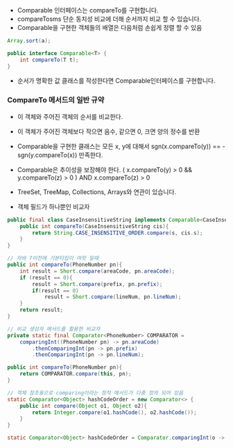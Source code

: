 * Comparable 인터페이스는 compareTo를 구현합니다. 
* compareTosms 단순 동치성 비교에 더해 순서까지 비교 할 수 있습니다. 
* Comparable을 구현한 객체들의 배열은 다음처럼 손쉽게 정렬 할 수 있음
```java
Array.sort(a);

public interface Comparable<T> {
    int compareTo(T t);
}
```
* 순서가 명확한 값 클래스를 작성한다면 Comparable인터페이스를 구현합니다. 
### CompareTo 메서드의 일반 규약
* 이 객체와 주어진 객체의 순서를 비교한다. 
* 이 객체가 주어진 객체보다 작으면 음수, 같으면 0, 크면 양의 정수를 반환
* Comparable을 구현한 클래스는 모든 x, y에 대해서 sgn(x.compareTo(y)) == -sgn(y.compareTo(x)) 만족한다. 
* Comparable은 추이성을 보장해야 한다. ( x.compareTo(y) > 0 && y.compareTo(z) > 0 ) AND x.compareTo(z) > 0 

* TreeSet, TreeMap, Collections, Arrays와 연관이 있습니다. 
* 객체 필드가 하나뿐인 비교자
```java
public final class CaseInsensitiveString implements Comparable<CaseInsensitiveString>{
    public int compareTo(CaseInsensitiveString cis){
        return String.CASE_INSENSITIVE_ORDER.compare(s, cis.s);
    }
}

// 자바 7이전에 기본타입이 여럿 일때
public int compareTo(PhoneNumber pn){
    int result = Short.compare(areaCode, pn.areaCode);
    if (result == 0){
        result = Short.compare(prefix, pn.prefix);
        if(result == 0) 
            result = Short.compare(lineNum, pn.lineNum);
    }
    return result;
}

// 비교 생성자 메서드를 활용한 비교자
private static final Comparator<PhoneNumber> COMPARATOR = 
    comparingInt((PhoneNumber pn) -> pn.areaCode)
        .thenComparingInt(pn -> pn.prefix)
        .thenComparingInt(pn -> pn.lineNum);

public int compareTo(PhoneNumber pn){
    return COMPARATOR.compare(this, pn);
}

// 객체 참조용으로 comparing이라는 정적 메서드가 다중 정의 되어 있음
static Comparator<Object> hashCodeOrder = new Comparator<> {
    public int compare(Object o1, Object o2){
        return Integer.compare(o1.hashCode(), o2.hashCode());
    }
}

static Comparator<Object> hashCodeOrder = Comparator.comparingInt(o -> o.hashCode());
```